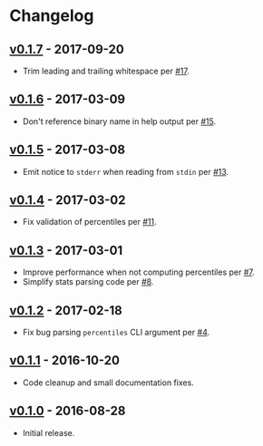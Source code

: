 # Changelog

## [v0.1.7](https://github.com/tshlabs/staccato/tree/0.1.7) - 2017-09-20
* Trim leading and trailing whitespace per [#17](https://github.com/tshlabs/staccato/issues/17).

## [v0.1.6](https://github.com/tshlabs/staccato/tree/0.1.6) - 2017-03-09
* Don't reference binary name in help output per [#15](https://github.com/tshlabs/staccato/issues/15).

## [v0.1.5](https://github.com/tshlabs/staccato/tree/0.1.5) - 2017-03-08
* Emit notice to `stderr` when reading from `stdin` per [#13](https://github.com/tshlabs/staccato/issues/13).

## [v0.1.4](https://github.com/tshlabs/staccato/tree/0.1.4) - 2017-03-02
* Fix validation of percentiles per [#11](https://github.com/tshlabs/staccato/issues/11).

## [v0.1.3](https://github.com/tshlabs/staccato/tree/0.1.3) - 2017-03-01
* Improve performance when not computing percentiles per [#7](https://github.com/tshlabs/staccato/issues/7).
* Simplify stats parsing code per [#8](https://github.com/tshlabs/staccato/issues/8).

## [v0.1.2](https://github.com/tshlabs/staccato/tree/0.1.2) - 2017-02-18
* Fix bug parsing `percentiles` CLI argument per [#4](https://github.com/tshlabs/staccato/issues/4).

## [v0.1.1](https://github.com/tshlabs/staccato/tree/0.1.1) - 2016-10-20
* Code cleanup and small documentation fixes.

## [v0.1.0](https://github.com/tshlabs/staccato/tree/0.1.0) - 2016-08-28
* Initial release.
